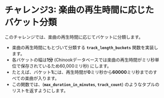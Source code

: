 # チャレンジ3: 楽曲の再生時間に応じたバケット分類

このチャレンジでは、楽曲の再生時間に応じてバケットに分類します。

- 楽曲の再生時間にもとづいて分類する **`track_length_buckets`** 関数を実装します。
- 各バケットの幅は**1分** (Chinookデータベースでは楽曲の再生時間がミリ秒単位で保存されているため60,000ミリ秒) にします。
- たとえば、バケット**1**には、再生時間が**0**ミリ秒から**60000**ミリ秒までのすべての楽曲が入ります。
- この関数では、(**`max_duration_in_minutes`**, **`track_count`**) のようなタプルのリストを返すようにします。